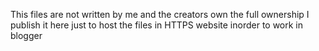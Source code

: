 This files are not written by me and the creators own the full ownership I publish it here just to host the files in HTTPS website inorder to work in blogger
